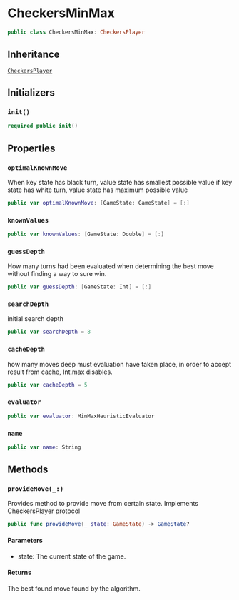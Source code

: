 # CheckersMinMax

``` swift
public class CheckersMinMax: CheckersPlayer 
```

## Inheritance

[`CheckersPlayer`](/CheckersPlayer)

## Initializers

### `init()`

``` swift
required public init() 
```

## Properties

### `optimalKnownMove`

When key state has black turn, value state has smallest possible value
if key state has white turn, value state has maximum possible value

``` swift
public var optimalKnownMove: [GameState: GameState] = [:]
```

### `knownValues`

``` swift
public var knownValues: [GameState: Double] = [:]
```

### `guessDepth`

How many turns had been evaluated when determining the best move without finding a way to sure win.

``` swift
public var guessDepth: [GameState: Int] = [:]
```

### `searchDepth`

initial search depth

``` swift
public var searchDepth = 8
```

### `cacheDepth`

how many moves deep must evaluation have taken place, in order to accept result from cache, Int.max disables.

``` swift
public var cacheDepth = 5
```

### `evaluator`

``` swift
public var evaluator: MinMaxHeuristicEvaluator
```

### `name`

``` swift
public var name: String 
```

## Methods

### `provideMove(_:)`

Provides method to provide move from certain state.
Implements CheckersPlayer protocol

``` swift
public func provideMove(_ state: GameState) -> GameState? 
```

#### Parameters

  - state: The current state of the game.

#### Returns

The best found move found by the algorithm.
